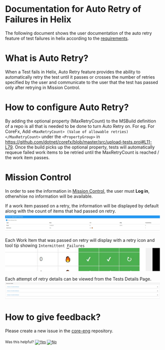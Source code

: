 #  Documentation for Auto Retry of Failures in Helix 
The following document shows the user documentation of the auto retry feature of test failures in helix according to the [requirements](https://github.com/dotnet/arcade/blob/main/Documentation/ProjectDocs/Auto-Retry%20Failures/Overview-Requirements.md).

# What is Auto Retry?
When a Test fails in Helix, Auto Retry feature provides the ability to automatically retry the test until it passes or crosses the number of retries specified by the user and communicate to the user that the test has passed only after retrying in Mission Control.

# How to configure Auto Retry?
By adding the optional property (MaxRetryCount) to the MSBuild definition of a repo is all that is needed to be done to turn Auto Retry on. 
For eg. 
For CoreFx, Add `<MaxRetryCount> (Value of allowable retries) </MaxRetryCount>` under the `<PropertyGroup>` in https://github.com/dotnet/corefx/blob/master/src/upload-tests.proj#L11-L79. Once the build picks up the optional property, tests will automatically requeue failed work items to be retried until the MaxRetryCount is reached / the work item passes.

# Mission Control
In order to see the information in [Mission Control], the user must **Log in**, otherwhise no information will be available.

If a work item passed on a retry, the information will be displayed by default along with the count of items that had passed on retry.
![](./Images/WorkItemAggregateSummary_Count.JPG?raw=true)

Each Work Item that was passed on retry will display with a retry icon and tool tip showing `Intermittent Failures`
![](./Images/WorkItemAggregateSummary_Icon.JPG?raw=true)

Each attempt of retry details can be viewed from the Tests Details Page.
![](./Images/Logs.JPG?raw=true)

# How to give feedback?
Please create a new issue in the [core-eng](https://github.com/dotnet/core-eng) repository.

[Mission Control]: https://mc.dot.net/#/

<!-- Begin Generated Content: Doc Feedback -->
<sub>Was this helpful? [![Yes](https://helix.dot.net/f/ip/5?p=Documentation%5CProjectDocs%5CAuto-Retry%20Failures%5CAutoRetryDocumentation.md)](https://helix.dot.net/f/p/5?p=Documentation%5CProjectDocs%5CAuto-Retry%20Failures%5CAutoRetryDocumentation.md) [![No](https://helix.dot.net/f/in)](https://helix.dot.net/f/n/5?p=Documentation%5CProjectDocs%5CAuto-Retry%20Failures%5CAutoRetryDocumentation.md)</sub>
<!-- End Generated Content-->
